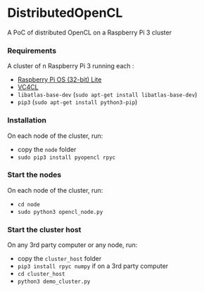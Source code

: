 # DistributedOpenCL
A PoC of distributed OpenCL on a Raspberry Pi 3 cluster

### Requirements
A cluster of n Raspberry Pi 3 running each :
- [Raspberry Pi OS (32-bit) Lite](https://www.raspberrypi.org/downloads/raspberry-pi-os/)
- [VC4CL](https://github.com/doe300/VC4CL)
- `libatlas-base-dev` (`sudo apt-get install libatlas-base-dev`)
- `pip3` (`sudo apt-get install python3-pip`)

### Installation
On each node of the cluster, run:
- copy the `node` folder
- `sudo pip3 install pyopencl rpyc`

### Start the nodes
On each node of the cluster, run:
- `cd node`
- `sudo python3 opencl_node.py`

### Start the cluster host
On any 3rd party computer or any node, run:
- copy the `cluster_host` folder
- `pip3 install rpyc numpy` if on a 3rd party computer
- `cd cluster_host`
- `python3 demo_cluster.py`
